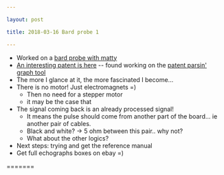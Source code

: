 ```yaml
---

layout: post

title: 2018-03-16 Bard probe 1

---
```



-   Worked on a [bard probe with matty](/include/bard/inside.md)
-   [An interesting patent is here](/include/bard/US4399703.pdf) --
    found working on the [patent parsin' graph
    tool](https://github.com/kelu124/ultrasound-patents)
-   The more I glance at it, the more fascinated I become...
-   There is no motor! Just electromagnets =)
    -   Then no need for a stepper motor
    -   it may be the case that
-   The signal coming back is an already processed signal!
    -   It means the pulse should come from another part of the board...
        ie another pair of cables.
    -   Black and white? -&gt; 5 ohm between this pair.. why not?
    -   What about the other logics?
-   Next steps: trying and get the reference manual
-   Get full echographs boxes on ebay =)

=======

